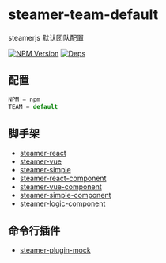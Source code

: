 # steamer-team-default

steamerjs 默认团队配置

[![NPM Version](https://img.shields.io/npm/v/steamer-team-default.svg?style=flat)](https://www.npmjs.com/package/steamer-team-default)
[![Deps](https://david-dm.org/steamerjs/steamer-team-default.svg)](https://david-dm.org/steamerjs/steamer-team-default)

## 配置

```javascript
NPM = npm
TEAM = default
```

## 脚手架
* [steamer-react](https://github.com/steamerjs/steamer-react)
* [steamer-vue](https://github.com/steamerjs/steamer-vue)
* [steamer-simple](https://github.com/steamerjs/steamer-simple)
* [steamer-react-component](https://github.com/steamerjs/steamer-react-component)
* [steamer-vue-component](https://github.com/steamerjs/steamer-vue-component)
* [steamer-simple-component](https://github.com/steamerjs/steamer-simple-component)
* [steamer-logic-component](https://github.com/steamerjs/steamer-logic-component)

## 命令行插件
* [steamer-plugin-mock](https://github.com/steamerjs/steamer-plugin-mock)
